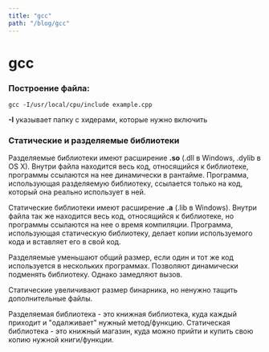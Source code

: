 ```yaml
---
title: "gcc"
path: "/blog/gcc"
---
```

# gcc

### Построение файла:

```
gcc -I/usr/local/cpu/include example.cpp
```

**-I** указывает папку с хидерами, которые нужно включить

### Статические и разделяемые библиотеки

Разделяемые библиотеки имеют расширение **.so** (.dll в Windows, .dylib в OS X). Внутри файла находится весь код, относящийся к библиотеке, программы ссылаются на нее динамически в рантайме. Программа, использующая разделяемую библиотеку, ссылается только на код, который она реально использует в ней.

Статические библиотеки имеют расширение **.a** (.lib в Windows). Внутри файла так же находится весь код, относящийся к библиотеке, но программы ссылаются на нее о время компиляции. Программа, использующая статическую библиотеку, делает копии используемого кода и вставляет его в свой код.

Разделяемые уменьшают общий размер, если один и тот же код используется в нескольких программах. Позволяют динамически подменять библиотеку. Однако замедляют вызов.

Статические увеличивают размер бинарника, но ненужно тащить дополнительные файлы.

Разделяемая библиотека - это книжная библиотека, куда каждый приходит и "одалживает" нужный метод/функцию. Статическая библиотека - это книжный магазин, куда можно прийти и купить свою копию нужной книги/функции.